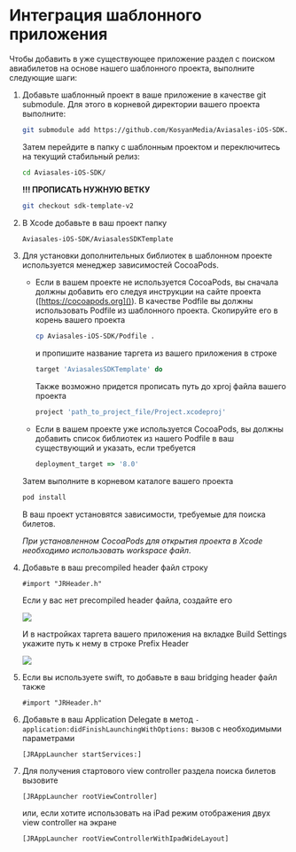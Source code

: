 # Интеграция шаблонного приложения

Чтобы добавить в уже существующее приложение раздел с поиском авиабилетов на основе нашего шаблонного проекта, выполните следующие шаги:

1. Добавьте шаблонный проект в ваше приложение в качестве git submodule. Для этого в корневой директории вашего проекта выполните:

	```bash
	git submodule add https://github.com/KosyanMedia/Aviasales-iOS-SDK.git
	```

	Затем перейдите в папку с шаблонным проектом и переключитесь на текущий стабильный релиз:

	```bash
	cd Aviasales-iOS-SDK/
	```

	**!!! ПРОПИСАТЬ НУЖНУЮ ВЕТКУ**

	```bash
	git checkout sdk-template-v2
	```

2. В Xcode добавьте в ваш проект папку 

	```bash
	Aviasales-iOS-SDK/AviasalesSDKTemplate
	```

3. Для установки дополнительных библиотек в шаблонном проекте используется менеджер зависимостей CocoaPods.

	* 	Если в вашем проекте не используется CocoaPods, вы сначала должны добавить его следуя инструкции на сайте проекта ([https://cocoapods.org]()). В качестве Podfile вы должны использовать Podfile из шаблонного проекта. Скопируйте его в корень вашего проекта
	
		```bash
		cp Aviasales-iOS-SDK/Podfile .
		```
	
		и пропишите название таргета из вашего приложения в строке 
	
		```ruby
		target 'AviasalesSDKTemplate' do
		```
	
		Также возможно придется прописать путь до xproj файла вашего проекта
	
		```ruby
		project 'path_to_project_file/Project.xcodeproj'
		```

	* 	Если в вашем проекте уже используется CocoaPods, вы должны добавить список библиотек из нашего Podfile в ваш существующий и указать, если требуется 
	
		```ruby
		deployment_target => '8.0'
		```
	
	Затем выполните в корневом каталоге вашего проекта
	
	```bash
	pod install
	```

	В ваш проект установятся зависимости, требуемые для поиска билетов. 
	
	*При установленном CocoaPods для открытия проекта в Xcode необходимо использовать workspace файл*.

4. Добавьте в ваш precompiled header файл строку

	```objc
	#import "JRHeader.h"
	```

	Если у вас нет precompiled header файла, создайте его
	
	![](http://ios.aviasales.ru/sdk/screenshots/create-pch-file.gif)
	
	И в настройках таргета вашего приложения на вкладке Build Settings укажите путь к нему в строке Prefix Header
	
	![](http://ios.aviasales.ru/sdk/screenshots/set-pch-file.gif)

5. Если вы используете swift, то добавьте в ваш bridging header файл также 

	```objc
	#import "JRHeader.h"
	```

6. Добавьте в ваш Application Delegate в метод `- application:didFinishLaunchingWithOptions:` вызов с необходимыми параметрами

	```objc
	[JRAppLauncher startServices:]
	```

7. Для получения стартового view controller раздела поиска билетов вызовите

	```objc
	[JRAppLauncher rootViewController]
	```
	
	или, если хотите использовать на iPad режим отображения двух view controller на экране
	
	```objc
	[JRAppLauncher rootViewControllerWithIpadWideLayout]
	```
	
	
	
	